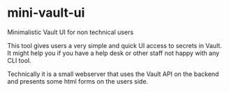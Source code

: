 # mini-vault-ui
Minimalistic Vault UI for non technical users

This tool gives users a very simple and quick UI access to secrets in Vault. It might help you if you have a help desk or other staff not happy with any CLI tool.

Technically it is a small webserver that uses the Vault API on the backend and presents some html forms on the users side.
